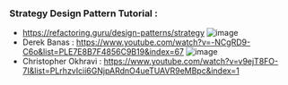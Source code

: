 ### Strategy Design Pattern Tutorial :
* https://refactoring.guru/design-patterns/strategy 
![image](https://user-images.githubusercontent.com/30351771/133765402-c5417885-e6fd-42f9-83b6-c63d14046a1b.png)
* Derek Banas : https://www.youtube.com/watch?v=-NCgRD9-C6o&list=PLE7E8B7F4856C9B19&index=67 
![image](https://user-images.githubusercontent.com/30351771/133765162-d7c9ae2a-5e90-4faf-8b6d-0fbe2df19cbb.png)
* Christopher Okhravi : https://www.youtube.com/watch?v=v9ejT8FO-7I&list=PLrhzvIcii6GNjpARdnO4ueTUAVR9eMBpc&index=1 
